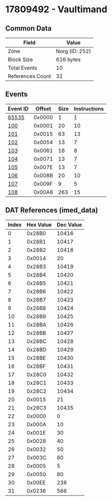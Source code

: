 # 17809492 - Vaultimand

## Common Data

| Field            | Value          |
|------------------|----------------|
| Zone             | Norg (ID: 252) |
| Block Size       | 616 bytes      |
| Total Events     | 10             |
| References Count | 32             |

## Events

| Event ID            | Offset   |   Size |   Instructions |
|---------------------|----------|--------|----------------|
| [65535](./65535.md) | 0x0000   |      1 |              1 |
| [100](./100.md)     | 0x0001   |     20 |             10 |
| [101](./101.md)     | 0x0015   |     63 |             13 |
| [102](./102.md)     | 0x0054   |     13 |              7 |
| [103](./103.md)     | 0x0061   |     16 |              8 |
| [104](./104.md)     | 0x0071   |     13 |              7 |
| [105](./105.md)     | 0x007E   |     13 |              7 |
| [106](./106.md)     | 0x008B   |     20 |             10 |
| [107](./107.md)     | 0x009F   |      9 |              5 |
| [108](./108.md)     | 0x00A8   |    263 |             15 |

## DAT References (imed_data)

|   Index | Hex Value   |   Dec Value |
|---------|-------------|-------------|
|       0 | 0x28B0      |       10416 |
|       1 | 0x28B1      |       10417 |
|       2 | 0x28B2      |       10418 |
|       3 | 0x0014      |          20 |
|       4 | 0x28B3      |       10419 |
|       5 | 0x28B4      |       10420 |
|       6 | 0x28B5      |       10421 |
|       7 | 0x28B6      |       10422 |
|       8 | 0x28B7      |       10423 |
|       9 | 0x28B8      |       10424 |
|      10 | 0x28B9      |       10425 |
|      11 | 0x28BA      |       10426 |
|      12 | 0x28BB      |       10427 |
|      13 | 0x28BC      |       10428 |
|      14 | 0x28BD      |       10429 |
|      15 | 0x28BE      |       10430 |
|      16 | 0x28BF      |       10431 |
|      17 | 0x28C0      |       10432 |
|      18 | 0x28C1      |       10433 |
|      19 | 0x28C2      |       10434 |
|      20 | 0x0015      |          21 |
|      21 | 0x28C3      |       10435 |
|      22 | 0x0000      |           0 |
|      23 | 0x000A      |          10 |
|      24 | 0x001E      |          30 |
|      25 | 0x0028      |          40 |
|      26 | 0x0032      |          50 |
|      27 | 0x003C      |          60 |
|      28 | 0x0005      |           5 |
|      29 | 0x0050      |          80 |
|      30 | 0x00EE      |         238 |
|      31 | 0x0236      |         566 |
